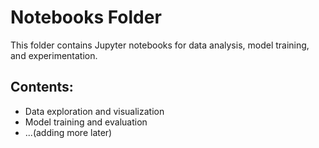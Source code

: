 # Notebooks Folder

This folder contains Jupyter notebooks for data analysis, model training, and experimentation.

## Contents:
- Data exploration and visualization
- Model training and evaluation
- ...(adding more later)